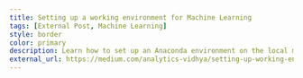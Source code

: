 ```yaml
---
title: Setting up a working environment for Machine Learning
tags: [External Post, Machine Learning]
style: border
color: primary
description: Learn how to set up an Anaconda environment on the local machine.
external_url: https://medium.com/analytics-vidhya/setting-up-working-environment-for-machine-learning-a1b7affddc91
---
```

